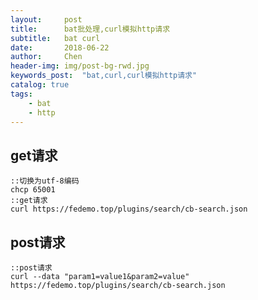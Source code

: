 ```yaml
---
layout:     post
title:      bat批处理,curl模拟http请求
subtitle:   bat curl
date:       2018-06-22
author:     Chen
header-img: img/post-bg-rwd.jpg
keywords_post:  "bat,curl,curl模拟http请求"
catalog: true
tags:
    - bat
    - http
---
```

## get请求

```
::切换为utf-8编码
chcp 65001
::get请求
curl https://fedemo.top/plugins/search/cb-search.json
```

## post请求

```
::post请求
curl --data "param1=value1&param2=value" https://fedemo.top/plugins/search/cb-search.json
```
